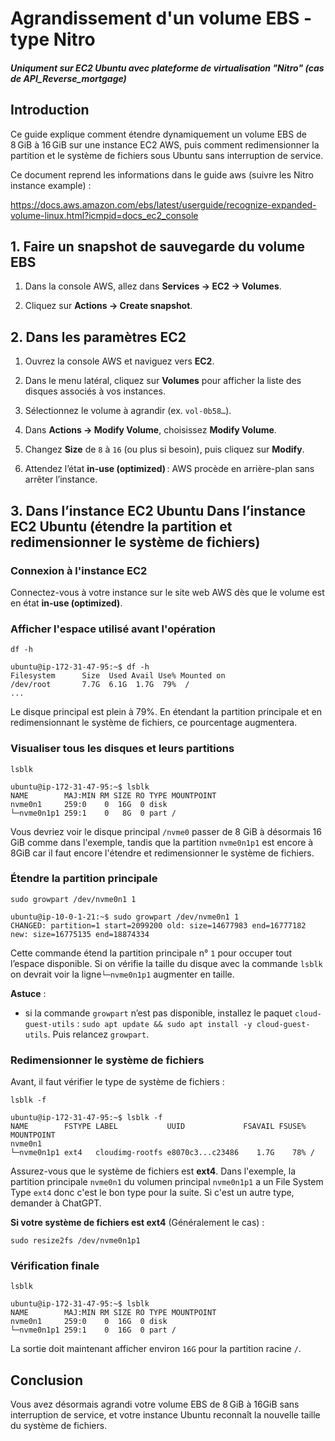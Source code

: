 # Agrandissement d'un volume EBS - type Nitro

##### Uniqument sur EC2 Ubuntu avec plateforme de virtualisation "Nitro" (cas de API_Reverse_mortgage)

## Introduction

Ce guide explique comment étendre dynamiquement un volume EBS de 8 GiB à 16 GiB sur une instance EC2 AWS, puis comment redimensionner la partition et le système de fichiers sous Ubuntu sans interruption de service.

Ce document reprend les informations dans le guide aws (suivre les Nitro instance example) :

https://docs.aws.amazon.com/ebs/latest/userguide/recognize-expanded-volume-linux.html?icmpid=docs_ec2_console

## 1. Faire un snapshot de sauvegarde du volume EBS

1. Dans la console AWS, allez dans **Services → EC2 → Volumes**.

2. Cliquez sur **Actions → Create snapshot**.

## 2. Dans les paramètres EC2

1. Ouvrez la console AWS et naviguez vers **EC2**.

2. Dans le menu latéral, cliquez sur **Volumes** pour afficher la liste des disques associés à vos instances.

3. Sélectionnez le volume à agrandir (ex. `vol-0b58…`).

4. Dans **Actions → Modify Volume**, choisissez **Modify Volume**.

5. Changez **Size** de `8` à `16` (ou plus si besoin), puis cliquez sur **Modify**.

6. Attendez l’état **in-use (optimized)** : AWS procède en arrière-plan sans arrêter l’instance.

## 3. Dans l’instance EC2 Ubuntu Dans l’instance EC2 Ubuntu (étendre la partition et redimensionner le système de fichiers)

### Connexion à l'instance EC2

Connectez-vous à votre instance sur le site web AWS dès que le volume est en état **in-use (optimized)**.

### Afficher l'espace utilisé avant l'opération

```shell
df -h
```

```
ubuntu@ip-172-31-47-95:~$ df -h
Filesystem      Size  Used Avail Use% Mounted on
/dev/root       7.7G  6.1G  1.7G  79%  /
...
```

Le disque principal est plein à 79%. En étendant la partition principale et en redimensionnant le système de fichiers, ce pourcentage augmentera.

### Visualiser tous les disques et leurs partitions

```shell
lsblk
```

```
ubuntu@ip-172-31-47-95:~$ lsblk
NAME        MAJ:MIN RM SIZE RO TYPE MOUNTPOINT
nvme0n1     259:0    0  16G  0 disk 
└─nvme0n1p1 259:1    0   8G  0 part /
```

Vous devriez voir le disque principal `/nvme0` passer de 8 GiB à désormais 16 GiB comme dans l'exemple, tandis que la partition `nvme0n1p1` est encore à 8GiB car il faut encore l'étendre et redimensionner le système de fichiers. 

### Étendre la partition principale

```shell
sudo growpart /dev/nvme0n1 1
```

```
ubuntu@ip-10-0-1-21:~$ sudo growpart /dev/nvme0n1 1
CHANGED: partition=1 start=2099200 old: size=14677983 end=16777182 new: size=16775135 end=18874334
```

Cette commande étend la partition principale n° `1` pour occuper tout l’espace disponible. Si on vérifie la taille du disque avec la commande `lsblk` on devrait voir la ligne`└─nvme0n1p1` augmenter en taille.

**Astuce** : 

- si la commande `growpart` n’est pas disponible, installez le paquet `cloud-guest-utils` : `sudo apt update && sudo apt install -y cloud-guest-utils`. Puis relancez `growpart`.

### Redimensionner le système de fichiers

Avant, il faut vérifier le type de système de fichiers :

```shell
lsblk -f
```

```
ubuntu@ip-172-31-47-95:~$ lsblk -f
NAME        FSTYPE LABEL           UUID             FSAVAIL FSUSE% MOUNTPOINT
nvme0n1                                                           
└─nvme0n1p1 ext4   cloudimg-rootfs e8070c3...c23486    1.7G    78% /
```

Assurez-vous que le système de fichiers est **ext4**. Dans l'exemple, la partition principale `nvme0n1` du volumen principal `nvme0n1p1` a un File System Type `ext4` donc c'est le bon type pour la suite. Si c'est un autre type, demander à ChatGPT.

**Si votre système de fichiers est ext4** (Généralement le cas) :

```shell
sudo resize2fs /dev/nvme0n1p1
```

### Vérification finale

```shell
lsblk
```

```
ubuntu@ip-172-31-47-95:~$ lsblk
NAME        MAJ:MIN RM SIZE RO TYPE MOUNTPOINT
nvme0n1     259:0    0  16G  0 disk 
└─nvme0n1p1 259:1    0  16G  0 part /
```

La sortie doit maintenant afficher environ `16G` pour la partition racine `/`.

## Conclusion

Vous avez désormais agrandi votre volume EBS de 8 GiB à 16GiB sans interruption de service, et votre instance Ubuntu reconnaît la nouvelle taille du système de fichiers.
